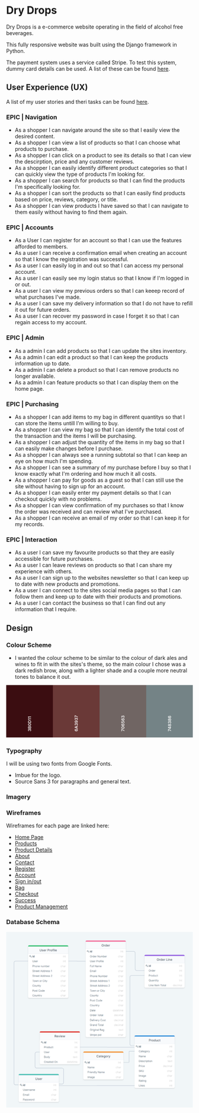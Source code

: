 # Dry Drops

Dry Drops is a e-commerce website operating in the field of alcohol free beverages.

This fully responsive website was built using the Django framework in Python.

The payment system uses a service called Stripe. To test this system, dummy card details can be used. A list of these can be found [here](https://stripe.com/docs/testing#cards).

## User Experience (UX)

A list of my user stories and theri tasks can be found [here](https://github.com/delboy/drydrops/issues).

### EPIC | Navigation
- As a shopper I can navigate around the site so that I easily view the desired content.
- As a shopper I can view a list of products so that I can choose what products to purchase.
- As a shopper I can click on a product to see its details so that I can view the descirption, price and any customer reviews.
- As a shopper I can easily identify different product categories so that I can quickly view the type of products I'm looking for.
- As a shopper I can search for products so that I can find the products I'm specifically looking for.
- As a shopper I can sort the products so that I can easily find products based on price, reviews, category, or title.
- As a shopper I can view products I have saved so that I can navigate to them easily without having to find them again.

### EPIC | Accounts
- As a User I can register for an account so that I can use the features afforded to members.
- As a user I can receive a confirmation email when creating an account so that I know the registration was successful.
- As a user I can easily log in and out so that I can access my personal account.
- As a user I can easily see my login status so that I know if I'm logged in or out.
- As a user I can view my previous orders so that I can keeep record of what purchases I've made.
- As a user I can save my delivery information so that I do not have to refill it out for future orders.
- As a user I can recover my password in case I forget it so that I can regain access to my account.

### EPIC | Admin
- As a admin I can add products so that I can update the sites inventory.
- As a admin I can edit a product so that I can keep the products information up to date.
- As a admin I can delete a product so that I can remove products no longer available.
- As a admin I can feature products so that I can display them on the home page.

### EPIC | Purchasing
- As a shopper I can add items to my bag in different quantitys so that I can store the items untill I'm willing to buy.
- As a shopper I can view my bag so that I can identify the total cost of the transaction and the items I will be purchasing.
- As a shopper I can adjust the quantity of the items in my bag so that I can easily make changes before I purchase.
- As a shopper I can always see a running subtotal so that I can keep an eye on how much I'm spending.
- As a shopper I can see a summary of my purchase before I buy so that I know exactly what I'm ordering and how much it all costs.
- As a shopper I can pay for goods as a guest so that I can still use the site without having to sign up for an account.
- As a shopper I can easily enter my payment details so that I can checkout quickly with no problems.
- As a shopper I can view confirmation of my purchases so that I know the order was received and can review what I've purchased.
- As a shopper I can receive an email of my order so that I can keep it for my records.


### EPIC | Interaction
- As a user I can save my favourite products so that they are easily accessible for future purchases.
- As a user I can leave reviews on products so that I can share my experience with others.
- As a user I can sign up to the websites newsletter so that I can keep up to date with new products and promotions.
- As a user I can connect to the sites social media pages so that I can follow them and keep up to date with their products and promotions.
- As a user I can contact the business so that I can find out any information that I require.

## Design

### Colour Scheme

- I wanted the colour scheme to be similar to the colour of dark ales and wines to fit in with the sites's theme, so the main colour I chose was a dark redish brow, along with a lighter shade and a couple more neutral tones to balance it out.  

 ![Colour Scheme](assets/images/colour-scheme.png)

### Typography 

I will be using two fonts from Google Fonts.
- Imbue for the logo.
- Source Sans 3 for paragraphs and general text.

### Imagery

### Wireframes

Wireframes for each page are linked here:

* [Home Page](assets/documents/home.pdf)
* [Products](assets/documents/products.pdf)
* [Product Details](assets/documents/product-details.pdf)
* [About](assets/documents/about.pdf)
* [Contact](assets/documents/contact.pdf)
* [Register](assets/documents/register.pdf)
* [Account](assets/documents/account.pdf)
* [Sign in/out](assets/documents/log.pdf)
* [Bag](assets/documents/bag.pdf)
* [Checkout](assets/documents/checkout.pdf)
* [Success](assets/documents/success.pdf)
* [Product Management](assets/documents/product-management.pdf)

### Database Schema

![Database Schema](assets/images/schema.png)